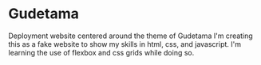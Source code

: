 # Gudetama
Deployment website centered around the theme of Gudetama
I'm creating this as a fake website to show my skills in html, css, and javascript. I'm learning the use of flexbox and css grids while doing so. 
